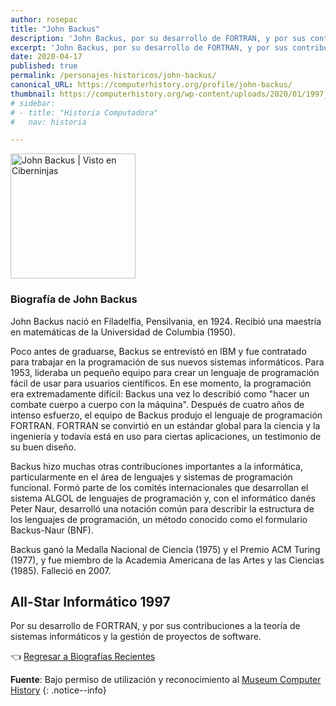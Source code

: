 ```yaml
---
author: rosepac
title: "John Backus"
description: 'John Backus, por su desarrollo de FORTRAN, y por sus contribuciones a la teoría de sistemas informáticos y la gestión de proyectos de software.'
excerpt: 'John Backus, por su desarrollo de FORTRAN, y por sus contribuciones a la teoría de sistemas informáticos y la gestión de proyectos de software.'
date: 2020-04-17
published: true
permalink: /personajes-historicos/john-backus/
canonical_URL: https://computerhistory.org/profile/john-backus/
thumbnail: https://computerhistory.org/wp-content/uploads/2020/01/1997_john_backus-e1580707691677.jpg
# sidebar:
# - title: "Historia Computadora"
#   nav: historia

---
```


<img src="https://computerhistory.org/wp-content/uploads/2020/01/1997_john_backus-e1580707691677.jpg" width="200px" high="250px" alt="John Backus | Visto en Ciberninjas" title="John Backus | Visto en Ciberninjas" />

### **Biografía de John Backus**

John Backus nació en Filadelfia, Pensilvania, en 1924. Recibió una maestría en matemáticas de la Universidad de Columbia (1950).

Poco antes de graduarse, Backus se entrevistó en IBM y fue contratado para trabajar en la programación de sus nuevos sistemas informáticos. Para 1953, lideraba un pequeño equipo para crear un lenguaje de programación fácil de usar para usuarios científicos. En ese momento, la programación era extremadamente difícil: Backus una vez lo describió como "hacer un combate cuerpo a cuerpo con la máquina". Después de cuatro años de intenso esfuerzo, el equipo de Backus produjo el lenguaje de programación FORTRAN. FORTRAN se convirtió en un estándar global para la ciencia y la ingeniería y todavía está en uso para ciertas aplicaciones, un testimonio de su buen diseño.

Backus hizo muchas otras contribuciones importantes a la informática, particularmente en el área de lenguajes y sistemas de programación funcional. Formó parte de los comités internacionales que desarrollan el sistema ALGOL de lenguajes de programación y, con el informático danés Peter Naur, desarrolló una notación común para describir la estructura de los lenguajes de programación, un método conocido como el formulario Backus-Naur (BNF).

Backus ganó la Medalla Nacional de Ciencia (1975) y el Premio ACM Turing (1977), y fue miembro de la Academia Americana de las Artes y las Ciencias (1985). Falleció en 2007.

## All-Star Informático 1997

Por su desarrollo de FORTRAN, y por sus contribuciones a la teoría de sistemas informáticos y la gestión de proyectos de software.

👈 [Regresar a Biografías Recientes](/personajes-historicos/#-biografías-agregadas-más-recientes-)

**Fuente**: Bajo permiso de utilización y reconocimiento al [Museum Computer History](https://www.computerhistory.org/ "Página web el Museo de la Historia de las Computadoras") 
{: .notice--info}